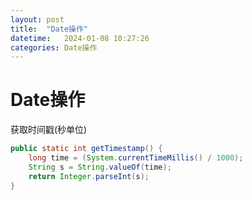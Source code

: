 ```yaml
---
layout: post
title:  "Date操作"
datetime:   2024-01-08 10:27:26
categories: Date操作
---
```

# Date操作

获取时间戳(秒单位)

```java
public static int getTimestamp() {
    long time = (System.currentTimeMillis() / 1000);
    String s = String.valueOf(time);
    return Integer.parseInt(s);
}
```

